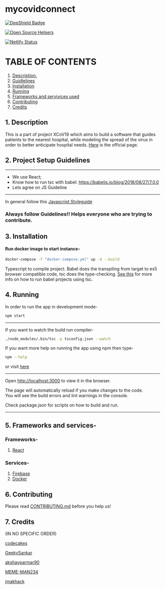 # mycovidconnect

[![DepShield Badge](https://depshield.sonatype.org/badges/Xcov19/mycovidconnect/depshield.svg)](https://depshield.github.io)

[![Open Source Helpers](https://www.codetriage.com/xcov19/mycovidconnect/badges/users.svg)](https://www.codetriage.com/xcov19/mycovidconnect)

[![Netlify Status](https://api.netlify.com/api/v1/badges/38c2a5f4-bac5-4bec-8d11-a9f08b5b6f71/deploy-status)](https://app.netlify.com/sites/dreamy-keller-b8ad36/deploys)

# TABLE OF CONTENTS

1. [ Description. ](#desc)
2. [ Guidlelines ](#guide)
3. [ Installation ](#ins)
4. [ Running ](#run)
5. [ Frameworks and servivices used ](#fra)
6. [ Contributing ](#cont)
7. [ Credits ](#cre)

<a name="desc"></a>

## 1. Description

This is a part of project XCoV19 which aims to build a software that guides patients to the nearest hospital, while modeling the spread of the virus in order to better anticipate hospital needs. [Here](https://www.covidsos.net) is the official page.

<a name="guide"></a>

## 2. Project Setup Guidelines

---

-   We use React;
-   Know how to run tsc with babel: https://babeljs.io/blog/2018/08/27/7.0.0
-   Lets agree on JS Guideline<br>

---

In general follow this [Javascript Styleguide](https://google.github.io/styleguide/jsguide.html)

### Always follow Guidelines!! Helps everyone who are trying to contribute.

<a name="ins"></a>

## 3. Installation

#### Run docker image to start instance-

```bash
docker-compose -f "docker-compose.yml" up -d --build
```

Typescript to compile project.
Babel does the transpiling from target to es5 browser compatible code, tsc does the type-checking.
[See this](https://babeljs.io/blog/2018/08/27/7.0.0) for more info on how to run babel projects using tsc.

<a name="run"></a>

## 4. Running

In order to run the app in development mode-

```bash
npm start
```

---

If you want to watch the build run compiler-

```bash
./node_modules/.bin/tsc -p tsconfig.json --watch
```

If you want more help on running the app using npm then type-

```bash
npm --help
```

or visit [here](https://docs.npmjs.com/)

---

Open [http://localhost:3000](http://localhost:3000) to view it in the browser.

The page will automatically reload if you make changes to the code.<br>
You will see the build errors and lint warnings in the console.

Check package.json for scripts on how to build and run.

---

<a name="fra"></a>

## 5. Frameworks and services-

### Frameworks-

1. [React](https://reactjs.org/)

### Services-

1. [ Firebase ](https://firebase.google.com/)
2. [ Docker ](https://www.docker.com/)

<a name="cont"></a>

## 6. Contributing

Please read [CONTRIBUTING.md](#CONTRIBUTING.md) before you help us!

<a name="cre"></a>

## 7. Credits

(IN NO SPECIFIC ORDER)

[ codecakes ](https://github.com/codecakes)

[ GeekySankar ](https://github.com/GeekySankar)

[ akshayparmar90 ](https://github.com/akshayparmar90)

[ MEME-MAN234 ](https://github.com/MEME-MAN234)

[ jmakhack ](https://github.com/jmakhack)
